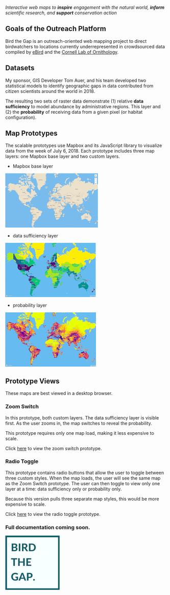 _Interactive web maps to **inspire** engagement with the natural world, **inform** scientific research, and **support** conservation action_

## Goals of the Outreach Platform

Bird the Gap is an outreach-oriented web mapping project to direct birdwatchers to locations currently underrepresented in crowdsourced data compiled by [eBird](https://ebird.org/about/) and the [Cornell Lab of Ornithology](https://www.birds.cornell.edu/home).

## Datasets

My sponsor, GIS Developer Tom Auer, and his team developed two statistical models to identify geographic gaps in data contributed from citizen scientists around the world in 2018.

The resulting two sets of raster data demonstrate (1) relative **data sufficiency** to model abundance by administrative regions. This layer and (2) the **probability** of receiving data from a given pixel (or habitat configuration).

## Map Prototypes

The scalable prototypes use Mapbox and its JavaScript library to visualize data from the week of July 6, 2018. Each prototype includes three map layers: one Mapbox base layer and two custom layers.

- Mapbox base layer

![Mapbox base layer image](images/Mapbox-base-layer.png)

- data sufficiency layer

![data sufficiency layer image](images/data-sufficiency-layer.png)

- probability layer

![probability layer image](images/probability-layer.png)

## Prototype Views

These maps are best viewed in a desktop browser.

### Zoom Switch

In this prototype, both custom layers. The data sufficiency layer is visible first. As the user zooms in, the map switches to reveal the probability.

This prototype requires only one map load, making it less expensive to scale.

Click [here](https://ekamoe.github.io/zoom-switch/) to view the zoom switch prototype.

### Radio Toggle

This prototype contains radio buttons that allow the user to toggle between three custom styles. When the map loads, the user will see the same map as the Zoom Switch prototype. The user can then toggle to view only one layer at a time: data sufficiency only or probability only.

Because this version pulls three separate map styles, this would be more expensive to scale.

Click [here](https://ekamoe.github.io/radio-toggle/) to view the radio toggle prototype.

### Full documentation coming soon.

![bird the gap logo](images/bird-the-gap-logo-170.png)
